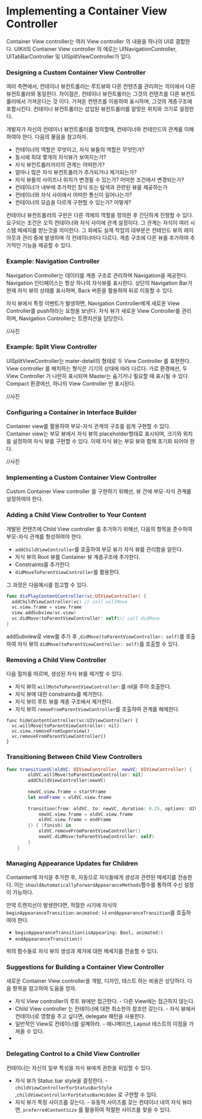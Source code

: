 # Implementing a Container View Controller

Container View controller는 여러 View controller 의 내용을 하나의 UI로 결합한다. UIKit의 Container View controller 의 예로는 UINavigationController, UITabBarController 및 UISplitViewController가 있다.



### Designing a Custom Container View Controller

여러 측면에서, 컨테이너 뷰컨트롤러는 루트뷰와 다른 컨텐츠를 관리하는 의미에서 다른 뷰컨트롤러와 동일한다. 차이점은, 컨테이너 뷰컨트롤러는 그것의 컨텐츠를 다른 뷰컨트롤러에서 가져온다는 것 이다.  가져온 컨텐츠를 이용하여 표시하며, 그것의 계층구조에 포함시킨다. 컨테이너 뷰컨트롤러는 삽입된 뷰컨트롤러를 알맞은 위치와 크기로 설정한다.



개발자가 자신의 컨테이너 뷰컨트롤러를 정의할때, 컨테이너와 컨테인드의 관계를 이해하여야 한다. 다음의 물음을 참고하자.

- 컨테이너의 역할은 무엇이고, 자식 뷰들의 역할은 무엇인가?
- 동시에 최대 몇개의 자식뷰가 보여지는가?
- 자식 뷰컨트롤러끼리의 관계는 어떠한가?
- 얼마나 많은 자식 뷰컨트롤러가 추가되거나 제거되는가?
- 자식 뷰들의 사이즈나 위치가 변경될 수 있는가? 어떠한 조건에서 변경되는가?
- 컨테이너가 내부에 추가적인 장식 또는 탐색과 관련된 뷰를 제공하는가
- 컨테이너와 자식 사이에서 어떠한 통신이 일어나는가? 
- 컨테이너의 모습을 다르게 구현할 수 있는가? 어떻게?

컨테이너 뷰컨트롤러의 구현은 다른 객체의 역할을 정의한 후 간단하게 진행할 수 있다. 요구되는 조건은 오직 컨테이너와 자식 사이에 관계 설정이다. 그 관계는 자식이 여러 시스템 메세지를 받는것을 의미한다. 그 외에도 실제 작업의 대부분은 컨테인드 뷰의 레이아웃과 관리 중에 발생하며 각 컨테이너마다 다르다.  계층 구조에 다른 뷰를 추가하여 추가적인 기능을 제공할 수 있다.



### Example: Navigation Controller

Navigation Controller는 데이터를 계층 구조로 관리하며 Navigation을 제공한다. Navigation 인터페이스는 항상 하나의 자식뷰를 표시한다. 상단의 Navigation Bar가 현재 자식 뷰의 상태를 표시하며, Back 버튼을 활용하여 뒤로 이동할 수 있다. 

자식 뷰에서 특정 이벤트가 발생하면, Navigation Controller에게 새로운 View Controller를 push하라는 요청을 보낸다. 자식 뷰가 새로운 View Controller를 관리하며, Navigation Controller는 트랜지션을 담당한다. 

//사진



### Example: Split View Controller

UISplitViewController는  mater-detail의 형태로 두 View Controller 를 표현한다. View controller 를 배치하는 형식은 기기의 상태에 따라 다르다.  가로 환경에선, 두 View Controller 가 나란히 표시되며 Master는 숨기거나 필요할 때 표시될 수 있다. Compact 환경에선, 하나의 View Controller 만 표시된다.

//사진



### Configuring a Container in Interface Builder

 Container view를 활용하여 부모-자식 관계의 구조를 쉽게 구현할 수 있다. Container view는 부모 뷰에서 자식 뷰의 placeholder형태로 표시되며, 크기와 위치를 설정하여 자식 뷰를 구현할 수 있다. 이때 자식 뷰는 부모 뷰와 함께 초기화 되어야 한다.

//사진



### Implementing a Custom Container View Controller

Custom Container View controller 를 구현하기 위해선, 뷰 간에 부모-자식 관계를 설정하여야 한다.



### Adding a Child View Controller to Your Content

개발된 컨텐츠에 Child View controller 를 추가하기 위해선, 다음의 항목을 준수하여 부모-자식 관계를 형성하여야 한다.

- `addChildViewController`를 호출하여 부모 뷰가 자식 뷰를 관리함을 알린다.
- 자식 뷰의 Root 뷰를 Container 뷰 계층구조에 추가한다. 
- Constraints를 추가한다.
- `didMoveToParentViewController`를 활용한다.

그 과정은 다음예시를 참고할 수 있다.

```swift
func disPlayContentController(vc:UIViewController) {
  addChildViewController(vc) // call willMove
  vc.view.frame = view.frame
  view.addSubview(vc.view)
  vc.didMove(toParentViewController: self)// call didMove
}
```

addSubview로 view를 추가 후 ,`didMove(toParentViewController: self)`를 호출하여 자식 뷰의 `didMove(toParentViewController: self)`를 호출할 수 있다. 



### Removing a Child View Controller

다음 절차를 따르며, 생성된 자식 뷰를 제거할 수 있다.

- 자식 뷰의 `willMoteToParentViewController:`를 nil을 주어 호출한다.
- 자식 뷰에 대한 constraints를 제거한다.
- 자식 뷰의 루트 뷰를 계층 구조에서 제거한다.
- 자식 뷰의 `remoeFromParentViewController`를 호출하여 관계를 해제한다.

```swif
func hideContentController(vc:UIViewController) {
  vc.willMove(toParentViewController: nil)
  vc.view.removeFromSuperview()
  vc.removeFromParentViewController()
}
```



### Transitioning Between Child View Controllers

```swift
func transitionVC(oldVC: UIViewController, newVC: UIViewController) {
        oldVC.willMove(toParentViewController: nil)
        addChildViewController(newVC)
        
        newVC.view.frame = startFrame
        let endFrame = oldVC.view.frame
        
        transition(from: oldVC, to: newVC, duration: 0.25, options: UIViewAnimationOptions.curveLinear, animations: {
            newVC.view.frame = oldVC.view.frame
            oldVC.view.frame = endFrame
        }) { (finish) in
            oldVC.removeFromParentViewController()
            newVC.didMove(toParentViewController: self)
        }
    }
```



### Managing Appearance Updates for Children

Containter에 자식을 추가한 후, 자동으로 자식들에게 생성과 관련된 메세지를 전송한다. 이는 `shouldAutomaticallyForwardAppearanceMethods`함수를 통하여 수신 설정이 가능하다. 

만약 트랜지선이 발생한다면, 적절한 시기에 자식의 `beginAppearanceTransition:animated:` 나 `endAppearanceTransition`를 호출하여야 한다. 

- `beginAppearanceTransition(isAppearing: Bool, animated:)`
- `endAppearanceTransition()`

위의 함수들로 자식 뷰의 생성과  제거에 대한 메세지를 전송할 수 있다.



### Suggestions for Building a Container View Controller

새로운 Container View controller을 개발, 디자인, 테스트 하는 비용은 상당하다. 다음 항목을 참고하여 도움을 얻자.

- 자식 View controller의 루트 뷰에만 접근한다. - 다른 View에는 접근하지 않는다.
- Child View controller 는 컨테이너에 대한 최소한의 참조만 갖는다. - 자식 뷰에서 컨테이너로 영향을 주고 싶다면, delegate 패턴을 사용한다.
- 일반적인 View로 컨테이너를 설꼐하라. - 애니메이션,  Layout 테스트의 이점을 가져올 수 있다.
- ​

### Delegating Control to a Child View Controller

컨테이너는 자신의 일부 특성을 자식 뷰에게 권한을 위임할 수 있다.

- 자식 뷰가 Statuc bar style을 결정한다. - `childViewControllerForStatusBarStyle` ,`childViewControllerForStatusBarHidden` 로 구현할 수 있다.
- 자식 뷰가 특정 사이즈를 갖는다. - 유동적 사이즈를 갖는 컨테이너 내의 자식 뷰라면, `preferredContentSize` 를 활용하여 적절한 사이즈를 찾을 수 있다.